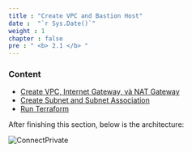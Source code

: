 ```yaml
---
title : "Create VPC and Bastion Host"
date :  "`r Sys.Date()`" 
weight : 1 
chapter : false
pre : " <b> 2.1 </b> "
---
```


### Content
  - [Create VPC, Internet Gateway, và NAT Gateway](2.1.1-createvpc/)
  - [Create Subnet and Subnet Association](2.1.2-createsubnet/)
  - [Run Terraform](2.1.2-createsubnet/)


After finishing this section, below is the architecture:

![ConnectPrivate](/FCJ2024-Workshop1/images/1.Intro/00problem.png) 
